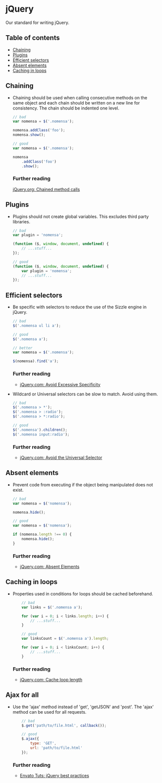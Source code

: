 # jQuery

Our standard for writing jQuery.

## Table of contents

- [Chaining](#chaining)
- [Plugins](#plugins)
- [Efficient selectors](#efficient-selectors)
- [Absent elements](#absent-elements)
- [Caching in loops](#caching-in-loops)


## Chaining

- Chaining should be used when calling consecutive methods on the same object and each chain should be written on a new line for consistency. The chain should be indented one level.

    ```javascript
    // bad
    var nomensa = $('.nomensa');

    nomensa.addClass('foo');
    nomensa.show();

    // good
    var nomensa = $('.nomensa');

    nomensa
        .addClass('foo')
        .show();
    ```

    ### Further reading

    [jQuery.org: Chained method calls](https://contribute.jquery.org/style-guide/js/#chained-method-calls)


## Plugins

- Plugins should not create global variables. This excludes third party libraries.

    ```javascript
    // bad
    var plugin = 'nomensa';

    (function ($, window, document, undefined) {
        // ...stuff...
    });

    // good
    (function ($, window, document, undefined) {
        var plugin = 'nomensa';
        // ...stuff...
    });
    ```


## Efficient selectors

- Be specific with selectors to reduce the use of the Sizzle engine in jQuery.

    ```javascript
    // bad
    $('.nomensa ul li a');

    // good
    $('.nomensa a');

    // better
    var nomensa = $('.nomensa');

    $(nomensa).find('a');
    ```

    ### Further reading
    - [jQuery.com: Avoid Excessive Specificity](http://learn.jquery.com/performance/optimize-selectors/#specificity)

- Wildcard or Universal selectors can be slow to match. Avoid using them.

    ```javascript
    // bad
    $('.nomensa > *');
    $('.nomensa > :radio');
    $('.nomensa > *:radio');

    // good
    $('.nomensa').children();
    $('.nomensa input:radio');
    ```

    ### Further reading

    - [jQuery.com: Avoid the Universal Selector](http://learn.jquery.com/performance/optimize-selectors/#avoid-the-universal-selectory)


## Absent elements

- Prevent code from executing if the object being manipulated does not exist.

    ```javascript
    // bad
    var nomensa = $('nomensa');

    nomensa.hide();

    // good
    var nomensa = $('nomensa');

    if (nomensa.length !== 0) {
        nomensa.hide();
    }
    ```

    ### Further reading

    - [jQuery.com: Absent Elements](http://learn.jquery.com/performance/dont-act-on-absent-elements/)


## Caching in loops

- Properties used in conditions for loops should be cached beforehand.

    ```javascript
        // bad
        var links = $('.nomensa a');

        for (var i = 0; i < links.length; i++) {
            // ...stuff...
        }

        // good
        var linksCount = $('.nomensa a').length;

        for (var i = 0; i < linksCount; i++) {
            // ...stuff...
        }
    ```

    ### Further reading

    - [jQuery.com: Cache loop length](http://learn.jquery.com/performance/cache-loop-length/)

## Ajax for all

- Use the 'ajax' method instead of 'get', 'getJSON' and 'post'. The 'ajax' method can be used for all requests.

    ```javascript
        // bad
        $.get('path/to/file.html', callback());

        // good
        $.ajax({
            type: 'GET',
            url: 'path/to/file.html'
        });
    ```

    ### Further reading

    - [Envato Tuts: jQuery best practices](http://code.tutsplus.com/tutorials/14-helpful-jquery-tricks-notes-and-best-practices--net-14405)
